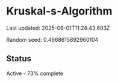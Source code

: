 # Kruskal-s-Algorithm

Last updated: 2025-06-01T11:24:43.603Z

Random seed: 0.4668615892960104

## Status

Active - 73% complete